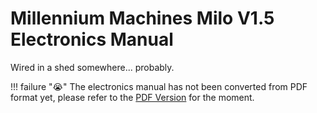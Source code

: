# Millennium Machines Milo V1.5 Electronics Manual

Wired in a shed somewhere... probably.

!!! failure ":sob:"
    The electronics manual has not been converted from PDF format yet,
    please refer to the [PDF Version](https://github.com/MillenniumMachines/Milo-v1.5/tree/main/Manuals/MILO%20V1.5%20ELECTRONICS%20AND%20FIRMWARE%20MANUAL.pdf) for the moment.
